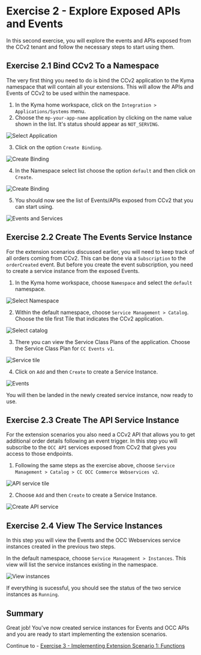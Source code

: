 # Exercise 2 - Explore Exposed APIs and Events

In this second exercise, you will explore the events and APIs exposed from the CCv2 tenant and follow the necessary steps to start using them.

## Exercise 2.1 Bind CCv2 To a Namespace

The very first thing you need to do is bind the CCv2 application to the Kyma namespace that will contain all your extensions. This will allow the APIs and Events of CCv2 to be used within the namespace.

1. In the Kyma home workspace, click on the `Integration > Applications/Systems` menu.
2. Choose the `mp-your-app-name` application by clicking on the name value shown in the list. It's status should appear as `NOT_SERVING`.

![Select Application](./images/1.png)

3. Click on the option `Create Binding`.

![Create Binding](./images/2.png)

4. In the Namespace select list choose the option `default` and then click on `Create`.

![Create Binding](./images/3.png)

5. You should now see the list of Events/APIs exposed from CCv2 that you can start using.

![Events and Services](./images/4.png)

## Exercise 2.2 Create The Events Service Instance

For the extension scenarios discussed earlier, you will need to keep track of all orders coming from CCv2. This can be done via a `Subscription` to the `orderCreated` event. But before you create the event subscription, you need to create a service instance from the exposed Events.

1. In the Kyma home workspace, choose `Namespace` and select the `default` namespace.

![Select Namespace](./images/5.png)

2. Within the default namespace, choose `Service Management > Catalog`. Choose the tile first Tile that indicates the CCv2 application.

![Select catalog](./images/6.png)

3. There you can view the Service Class Plans of the application. Choose the Service Class Plan for `CC Events v1`.

![Service tile](./images/7.png)

4. Click on `Add` and then `Create` to create a Service Instance.

![Events](./images/8.png)

You will then be landed in the newly created service instance, now ready to use.

## Exercise 2.3 Create The API Service Instance

For the extension scenarios you also need a CCv2 API that allows you to get additional order details following an event trigger. In this step you will subscribe to the `OCC API` services exposed from CCv2 that gives you access to those endpoints.

1. Following the same steps as the exercise above, choose `Service Management > Catalog > CC OCC Commerce Webservices v2`.

![API service tile](./images/10.png)

2. Choose `Add` and then `Create` to create a Service Instance.

![Create API service](./images/9.png)

## Exercise 2.4 View The Service Instances

In this step you will view the Events and the OCC Webservices service instances created in the previous two steps.

In the default namespace, choose `Service Management > Instances`. This view will list the service instances existing in the namespace.

![View instances](./images/11.png)

If everything is sucessful, you should see the status of the two service instances as `Running`.

## Summary

Great job! You've now created service instances for Events and OCC APIs and you are ready to start implementing the extension scenarios.

Continue to - [Exercise 3 - Implementing Extension Scenario 1: Functions](../ex3/README.md)
